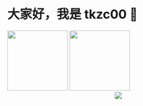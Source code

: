 # 大家好，我是 tkzc00 👋

<span>
<img align="" height="137px" src="https://github-readme-stats.vercel.app/api?username=zktkzc&hide_title=true&hide_border=true&show_icons=true&include_all_commits=true&line_height=21&locale=cn" />

<img align="" height="137px" src="https://github-readme-stats.vercel.app/api/top-langs/?username=zktkzc&hide_title=true&hide_border=true&layout=compact&locale=cn" />
</span>

<div align="center"> <img src="https://github-readme-streak-stats.herokuapp.com/?user=zktkzc" /> </div>
